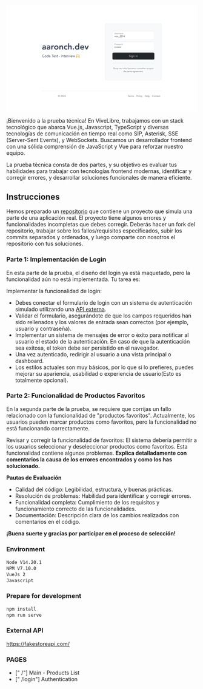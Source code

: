 ## 

![Login - aaronch.dev](src/assets/login.png)

¡Bienvenido a la prueba técnica! En ViveLibre, trabajamos con un stack tecnológico que abarca Vue.js, Javascript, TypeScript y diversas tecnologías de comunicación en tiempo real como SIP, Asterisk, SSE (Server-Sent Events), y WebSockets. Buscamos un desarrollador frontend con una sólida comprensión de JavaScript y Vue para reforzar nuestro equipo.

La prueba técnica consta de dos partes, y su objetivo es evaluar tus habilidades para trabajar con tecnologías frontend modernas, identificar y corregir errores, y desarrollar soluciones funcionales de manera eficiente.


## Instrucciones

Hemos preparado un [repositorio](https://github.com/desarrollo-vivelibre/frontend-test) que contiene un proyecto que simula una parte de una aplicación real. El proyecto tiene algunos errores y funcionalidades incompletas que debes corregir. Deberás hacer un fork del repositorio, trabajar sobre los fallos/requisitos especificados, subir los commits separados y ordenados, y luego comparte con nosotros el repositorio con tus soluciones.

### **Parte 1: Implementación de Login**
En esta parte de la prueba, el diseño del login ya está maquetado, pero la funcionalidad aún no está implementada. Tu tarea es:

Implementar la funcionalidad de login:
- Debes conectar el formulario de login con un sistema de autenticación simulado  utilizando una [API externa](https://fakestoreapi.com/).
- Validar el formulario, asegurándote de que los campos requeridos han sido rellenados y los valores de entrada sean correctos (por ejemplo, usuario y contraseña).
- Implementar un sistema de mensajes de error o éxito para notificar al usuario el estado de la autenticación. En caso de que la autenticación sea exitosa, el token debe ser persistido en el navegador.
- Una vez autenticado, redirigir al usuario a una vista principal o dashboard.
- Los estilos actuales son muy básicos, por lo que si lo prefieres, puedes mejorar su apariencia, usabilidad o experiencia de usuario(Esto es totalmente opcional).

### **Parte 2: Funcionalidad de Productos Favoritos**
En la segunda parte de la prueba, se requiere que corrijas un fallo relacionado con la funcionalidad de "productos favoritos". Actualmente, los usuarios pueden marcar productos como favoritos, pero la funcionalidad no está funcionando correctamente.

Revisar y corregir la funcionalidad de favoritos:
El sistema debería permitir a los usuarios seleccionar y deseleccionar productos como favoritos.
Esta funcionalidad contiene algunos problemas. **Explica detalladamente con comentarios la causa de los errores encontrados y como los has solucionado.**

**Pautas de Evaluación**
- Calidad del código: Legibilidad, estructura, y buenas prácticas.
- Resolución de problemas: Habilidad para identificar y corregir errores.
- Funcionalidad completa: Cumplimiento de los requisitos y funcionamiento correcto de las funcionalidades.
- Documentación: Descripción clara de los cambios realizados con comentarios en el código.

**¡Buena suerte y gracias por participar en el proceso de selección!**

### Environment
```
Node V14.20.1
NPM V7.10.0
VueJs 2
Javascript
```

### Prepare for development
```
npm install
npm run serve
```

### External API
https://fakestoreapi.com/

### PAGES
- [" /"] Main - Products List
- [" /login"] Authentication